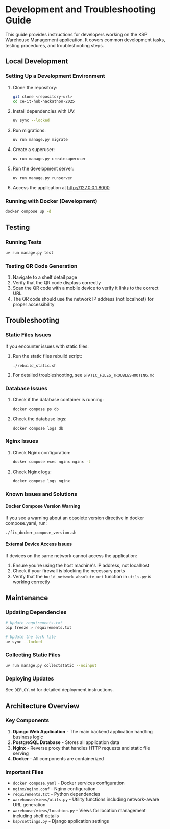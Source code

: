 # Development and Troubleshooting Guide

This guide provides instructions for developers working on the KSP Warehouse Management application. It covers common development tasks, testing procedures, and troubleshooting steps.

## Local Development

### Setting Up a Development Environment

1. Clone the repository:
   ```bash
   git clone <repository-url>
   cd ce-it-hub-hackathon-2025
   ```

2. Install dependencies with UV:
   ```bash
   uv sync --locked
   ```

3. Run migrations:
   ```bash
   uv run manage.py migrate
   ```

4. Create a superuser:
   ```bash
   uv run manage.py createsuperuser
   ```

5. Run the development server:
   ```bash
   uv run manage.py runserver
   ```

6. Access the application at http://127.0.0.1:8000

### Running with Docker (Development)

```bash
docker compose up -d
```

## Testing

### Running Tests

```bash
uv run manage.py test
```

### Testing QR Code Generation

1. Navigate to a shelf detail page
2. Verify that the QR code displays correctly
3. Scan the QR code with a mobile device to verify it links to the correct URL
4. The QR code should use the network IP address (not localhost) for proper accessibility

## Troubleshooting

### Static Files Issues

If you encounter issues with static files:

1. Run the static files rebuild script:
   ```bash
   ./rebuild_static.sh
   ```

2. For detailed troubleshooting, see `STATIC_FILES_TROUBLESHOOTING.md`

### Database Issues

1. Check if the database container is running:
   ```bash
   docker compose ps db
   ```

2. Check the database logs:
   ```bash
   docker compose logs db
   ```

### Nginx Issues

1. Check Nginx configuration:
   ```bash
   docker compose exec nginx nginx -t
   ```

2. Check Nginx logs:
   ```bash
   docker compose logs nginx
   ```

### Known Issues and Solutions

#### Docker Compose Version Warning

If you see a warning about an obsolete version directive in docker compose.yaml, run:
```bash
./fix_docker_compose_version.sh
```

#### External Device Access Issues

If devices on the same network cannot access the application:

1. Ensure you're using the host machine's IP address, not localhost
2. Check if your firewall is blocking the necessary ports
3. Verify that the `build_network_absolute_uri` function in `utils.py` is working correctly

## Maintenance

### Updating Dependencies

```bash
# Update requirements.txt
pip freeze > requirements.txt

# Update the lock file
uv sync --locked
```

### Collecting Static Files

```bash
uv run manage.py collectstatic --noinput
```

### Deploying Updates

See `DEPLOY.md` for detailed deployment instructions.

## Architecture Overview

### Key Components

1. **Django Web Application** - The main backend application handling business logic
2. **PostgreSQL Database** - Stores all application data
3. **Nginx** - Reverse proxy that handles HTTP requests and static file serving
4. **Docker** - All components are containerized

### Important Files

- `docker compose.yaml` - Docker services configuration
- `nginx/nginx.conf` - Nginx configuration
- `requirements.txt` - Python dependencies
- `warehouse/views/utils.py` - Utility functions including network-aware URL generation
- `warehouse/views/location.py` - Views for location management including shelf details
- `ksp/settings.py` - Django application settings
